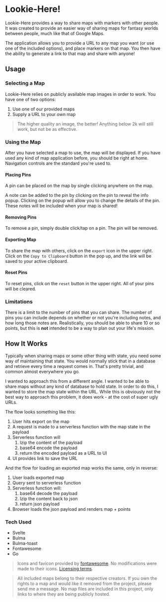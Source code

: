 # Lookie-Here!

Lookie-Here provides a way to share maps with markers with other people. It was created to provide an
easier way of sharing maps for fantasy worlds between people, much like that of Google Maps.

The application allows you to provide a URL to any map you want (or use one of the included options),
and place markers on that map. You then have the ability to generate a link to that map and share with 
anyone!

## Usage
### Selecting a Map
Lookie-Here relies on publicly available map images in order to work. You have one of two options:
1. Use one of our provided maps
2. Supply a URL to your own map

> The higher quality an image, the better! Anything below 2k will still work, but not be as effective.

### Using the Map
After you have selected a map to use, the map will be displayed. If you have used any kind of map application
before, you should be right at home. Navigation controls are the standard you're used to.

#### Placing Pins
A pin can be placed on the map by single clicking anywhere on the map.

A note can be added to the pin by clicking on the pin to reveal the info popup. Clicking on the popup will
allow you to change the details of the pin. These notes will be included when your map is shared!

#### Removing Pins
To remove a pin, simply double click/tap on a pin. The pin will be removed.

#### Exporting Map
To share the map with others, click on the `export` icon in the upper right. Click on the `Copy to Clipboard`
button in the pop up, and the link will be saved to your active clipboard.

#### Reset Pins
To reset pins, click on the `reset` button in the upper right. All of your pins will be cleared.

### Limitations
There is a limit to the number of pins that you can share. The number of pins you can include depends on
whether or not you're including notes, and how long those notes are. Realistically, you should be able to
share 10 or so points, but this is **not** intended to be a way to plan out your life's mission.

## How It Works
Typically when sharing maps or some other thing with state, you need some way of maintaining that state. You
would normally stick that in a database and retrieve every time a request comes in. That's pretty trivial, and
common almost everywhere you go.

I wanted to approach this from a different angle. I wanted to be able to share maps without any kind of
database to hold state. In order to do this, I wanted to store the map state within the URL. While this is
obviously not the best way to approach this problem, it does work - at the cost of super ugly URLs.

The flow looks something like this:
1. User hits export on the map
2. A request is made to a serverless function with the map state in the payload
3. Serverless function will
    1. lzip the content of the payload
    2. base64 encode the payload
    3. return the encoded payload as a URL to UI
4. UI provides link to save the URL

And the flow for loading an exported map works the same, only in reverse:
1. User loads exported map
2. Query sent to serverless function
3. Serverless function will:
    1. base64 decode the payload
    2. lzip the content back to json
    3. return json payload
4. Browser loads the json payload and renders map + points


### Tech Used
* Svelte
* Bulma
* Bulma-toast
* Fontawesome
* Go

> Icons and favicon provided by [fontawesome](https://fontawesome.com/). No modifications were
made to their icons. [Licensing terms](https://fontawesome.com/license).

> All included maps belong to their respective creators. If you own the rights to a map and would
like it removed from the project, please send me a message. No map files are included in this
project, only links to where they are being publicly hosted.